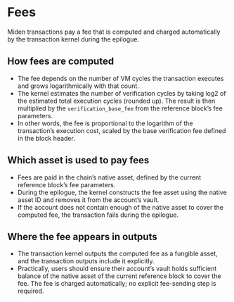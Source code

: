 # Fees

Miden transactions pay a fee that is computed and charged automatically by the transaction kernel during the epilogue.

## How fees are computed

- The fee depends on the number of VM cycles the transaction executes and grows logarithmically with that count.
- The kernel estimates the number of verification cycles by taking log2 of the estimated total execution cycles (rounded up). The result is then multiplied by the `verification_base_fee` from the reference block’s fee parameters.
- In other words, the fee is proportional to the logarithm of the transaction’s execution cost, scaled by the base verification fee defined in the block header.

## Which asset is used to pay fees

- Fees are paid in the chain’s native asset, defined by the current reference block’s fee parameters.
- During the epilogue, the kernel constructs the fee asset using the native asset ID and removes it from the account’s vault.
- If the account does not contain enough of the native asset to cover the computed fee, the transaction fails during the epilogue.

## Where the fee appears in outputs

- The transaction kernel outputs the computed fee as a fungible asset, and the transaction outputs include it explicitly.
- Practically, users should ensure their account’s vault holds sufficient balance of the native asset of the current reference block to cover the fee. The fee is charged automatically; no explicit fee-sending step is required. 
